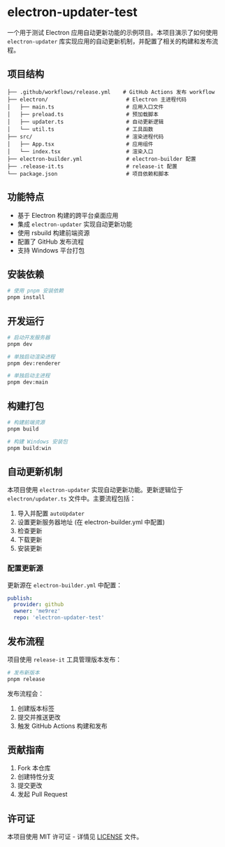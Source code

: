 # electron-updater-test

一个用于测试 Electron 应用自动更新功能的示例项目。本项目演示了如何使用 `electron-updater` 库实现应用的自动更新机制，并配置了相关的构建和发布流程。

## 项目结构

```
├── .github/workflows/release.yml    # GitHub Actions 发布 workflow
├── electron/                         # Electron 主进程代码
│   ├── main.ts                       # 应用入口文件
│   ├── preload.ts                    # 预加载脚本
│   ├── updater.ts                    # 自动更新逻辑
│   └── util.ts                       # 工具函数
├── src/                              # 渲染进程代码
│   ├── App.tsx                       # 应用组件
│   └── index.tsx                     # 渲染入口
├── electron-builder.yml              # electron-builder 配置
├── .release-it.ts                    # release-it 配置
└── package.json                      # 项目依赖和脚本
```

## 功能特点

- 基于 Electron 构建的跨平台桌面应用
- 集成 `electron-updater` 实现自动更新功能
- 使用 rsbuild 构建前端资源
- 配置了 GitHub 发布流程
- 支持 Windows 平台打包

## 安装依赖

```bash
# 使用 pnpm 安装依赖
pnpm install
```

## 开发运行

```bash
# 启动开发服务器
pnpm dev

# 单独启动渲染进程
pnpm dev:renderer

# 单独启动主进程
pnpm dev:main
```

## 构建打包

```bash
# 构建前端资源
pnpm build

# 构建 Windows 安装包
pnpm build:win
```

## 自动更新机制

本项目使用 `electron-updater` 实现自动更新功能。更新逻辑位于 `electron/updater.ts` 文件中。主要流程包括：

1. 导入并配置 `autoUpdater`
2. 设置更新服务器地址 (在 electron-builder.yml 中配置)
3. 检查更新
4. 下载更新
5. 安装更新

### 配置更新源

更新源在 `electron-builder.yml` 中配置：

```yaml
publish:
  provider: github
  owner: 'me9rez'
  repo: 'electron-updater-test'
```

## 发布流程

项目使用 `release-it` 工具管理版本发布：

```bash
# 发布新版本
pnpm release
```

发布流程会：
1. 创建版本标签
2. 提交并推送更改
3. 触发 GitHub Actions 构建和发布

## 贡献指南

1. Fork 本仓库
2. 创建特性分支
3. 提交更改
4. 发起 Pull Request

## 许可证

本项目使用 MIT 许可证 - 详情见 [LICENSE](LICENSE) 文件。